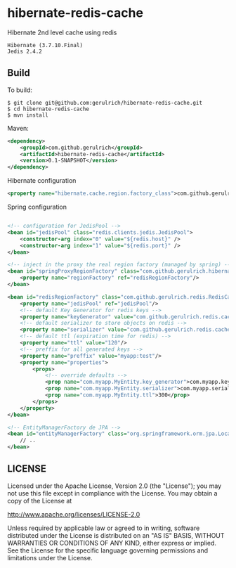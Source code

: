 hibernate-redis-cache
=====================

Hibernate 2nd level cache using redis


	Hibernate (3.7.10.Final)
	Jedis 2.4.2

## Build

To build:

```
$ git clone git@github.com:gerulrich/hibernate-redis-cache.git
$ cd hibernate-redis-cache
$ mvn install
```

Maven:

```xml
<dependency>
	<groupId>com.github.gerulrich</groupId>
	<artifactId>hibernate-redis-cache</artifactId>
	<version>0.1-SNAPSHOT</version>
</dependency>
```

Hibernate configuration

```xml
<property name="hibernate.cache.region.factory_class">com.github.gerulrich.hibernate.SpringProxyRegionFactory</property>
```

Spring configuration

```xml

<!-- configuration for JedisPool -->
<bean id="jedisPool" class="redis.clients.jedis.JedisPool">
	<constructor-arg index="0" value="${redis.host}" />
	<constructor-arg index="1" value="${redis.port}" />
</bean>

<!-- inject in the proxy the real region factory (managed by spring) -->
<bean id="springProxyRegionFactory" class="com.github.gerulrich.hibernate.SpringProxyRegionFactory">
	<property name="regionFactory" ref="redisRegionFactory"/>
</bean>

<bean id="redisRegionFactory" class="com.github.gerulrich.redis.RedisCacheRegionFactory">
	<property name="jedisPool" ref="jedisPool"/>
	<!-- default Key Generator for redis keys -->
	<property name="keyGenerator" value="com.github.gerulrich.redis.cache.key.ToStringKeyGenerator"/>
	<!-- default serializer to store objects on redis -->
    <property name="serializer" value="com.github.gerulrich.redis.cache.serializer.StandarSerializer"/>
	<!-- default ttl (expiration time for redis) -->
	<property name="ttl" value="120"/>
	<!-- preffix for all generated keys -->
	<property name="preffix" value="myapp:test"/>
	<property name="properties">
		<props>
			<!-- override defaults -->
			<prop name="com.myapp.MyEntity.key_generator">com.myapp.key.generator.CustomKeyGenerator</prop>
			<prop name="com.myapp.MyEntity.serializer">com.myapp.serializer.CustomSerializer</prop>
			<prop name="com.myapp.MyEntity.ttl">300</prop>
		</props>
	</property>
</bean>

<!-- EntityManagerFactory de JPA -->
<bean id="entityManagerFactory" class="org.springframework.orm.jpa.LocalContainerEntityManagerFactoryBean" depends-on="springProxyRegionFactory,redisRegionFactory">
	// ..
</bean>
```


## LICENSE

Licensed under the Apache License, Version 2.0 (the "License");
you may not use this file except in compliance with the License.
You may obtain a copy of the License at

<http://www.apache.org/licenses/LICENSE-2.0>

Unless required by applicable law or agreed to in writing, software
distributed under the License is distributed on an "AS IS" BASIS,
WITHOUT WARRANTIES OR CONDITIONS OF ANY KIND, either express or implied.
See the License for the specific language governing permissions and
limitations under the License.